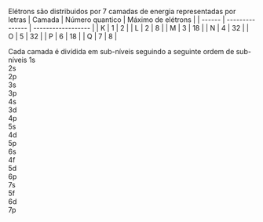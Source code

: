 Elétrons são distribuidos por 7 camadas de energia representadas por letras
| Camada | Número quantico | Máximo de elétrons |
| ------ | --------------- | ------------------ |
| K | 1 |  2  |
| L | 2 |  8  |
| M | 3	| 18  | 
| N	| 4	| 32  |
| O	| 5	| 32  |
| P	| 6	| 18  |
| Q	| 7	|  8  |

Cada camada é divídida em sub-níveis seguindo a seguinte ordem de sub-níveis
1s  
2s  
2p  
3s  
3p  
4s  
3d  
4p  
5s  
4d  
5p  
6s  
4f  
5d  
6p  
7s  
5f  
6d  
7p
